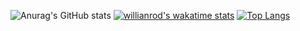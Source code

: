 ![Anurag's GitHub stats](https://github-readme-stats.vercel.app/api?username=jarosloov&show_icons=true&theme=dracula)
[![willianrod's wakatime stats](https://github-readme-stats.vercel.app/api/wakatime?username=jarosloov)](https://github.com/anuraghazra/github-readme-stats)
[![Top Langs](https://github-readme-stats.vercel.app/api/top-langs/?username=jarosloov&layout=compact)](https://github.com/anuraghazra/github-readme-stats)
